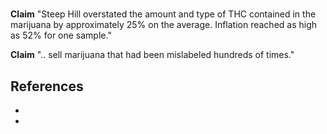 # 

**Claim** "Steep Hill overstated the amount and type of THC contained in the marijuana by approximately 25% on the average. Inflation reached as high as 52% for one sample."

**Claim** ".. sell marijuana that had been mislabeled hundreds of times."


## References

- [](https://www.scribd.com/document/583353154/Plumlee-et-al-v-Steep-Hill-Inc-et-al)
- [](https://oehha.ca.gov/proposition-65/chemicals/beta-myrcene)
